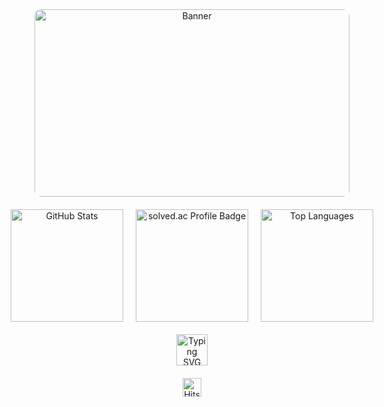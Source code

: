 <!-- 타이틀 부분 -->
<div align="center">
  <!-- 상단 배너 이미지 -->
  <img width="100%" src="https://github.com/user-attachments/assets/7f529277-7217-4a8b-b044-d93e7cca617e" alt="Banner" style="max-width: 890px; height: 300px; object-fit: contain; border-radius: 10px;" />
  
  <!-- GitHub Stats 및 solved.ac 뱃지 -->
  <div style="display: flex; justify-content: center; align-items: center; gap: 20px; margin-top: 20px;">
    <img height="180px" src="https://github-readme-stats.vercel.app/api?username=davinyakma&show_icons=true&theme=radical" alt="GitHub Stats" />
    <img height="180px" src="http://mazassumnida.wtf/api/v2/generate_badge?boj=poohcdv3652" alt="solved.ac Profile Badge" />
    <img height="180px" src="https://github-readme-stats.vercel.app/api/top-langs/?username=davinyakma&layout=compact" alt="Top Languages" />
  </div>
  
  <!-- Typing SVG 애니메이션 -->
  <div style="margin: 20px 0;">
    <img height="50px" src="https://readme-typing-svg.demolab.com?font=Fira+Code&size=24&pause=1000&color=44EEAD&center=true&vCenter=true&width=600&height=50&lines=Hello+My+name+is+Davin+Choi;My+major+is+Information+Security" alt="Typing SVG" />
  </div>

  <!-- Hits 카운터 -->
  <a href="https://hits.seeyoufarm.com">
    <img height="30px" src="https://hits.seeyoufarm.com/api/count/incr/badge.svg?url=https%3A%2F%2Fgithub.com%2Fdavinyakma&count_bg=%2344EEAD&title_bg=%23555555&icon=&icon_color=%23E7E7E7&title=hits&edge_flat=false" alt="Hits">
  </a>
</div>

<!--
**davinyakma/davinyakma** is a ✨ _special_ ✨ repository because its `README.md` (this file) appears on your GitHub profile.

Here are some ideas to get you started:

- 🔭 I’m currently working on ...
- 🌱 I’m currently learning ...
- 👯 I’m looking to collaborate on ...
- 🤔 I’m looking for help with ...
- 💬 Ask me about ...
- 📫 How to reach me: ...
- 😄 Pronouns: ...
- ⚡ Fun fact: ...
-->
